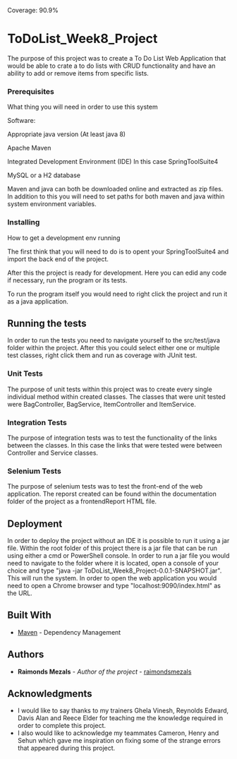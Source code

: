 
Coverage: 90.9%

# ToDoList_Week8_Project

The purpose of this project was to create a To Do List Web Application that would be able to crate a to do lists with CRUD functionality and have an ability to add or remove items from specific lists.


### Prerequisites

What thing you will need in order to use this system


Software:

Appropriate java version (At least java 8)

Apache Maven

Integrated Development Environment (IDE) In this case SpringToolSuite4

MySQL or a H2 database

Maven and java can both be downloaded online and extracted as zip files. In addition to this you will need to set paths for both maven and java within system environment variables.


### Installing

How to get a development env running

The first think that you will need to do is to opent your SpringToolSuite4 and import the back end of the project.
 
After this the project is ready for development. Here you can edid any code if necessary, run the program or its tests.

To run the program itself you would need to right click the project and run it as a java application.

## Running the tests

In order to run the tests you need to navigate yourself to the src/test/java folder within the project. After this you could select either one or multiple test classes, right click them and run as coverage with JUnit test.

### Unit Tests 

The purpose of unit tests within this project was to create every single individual method within created classes. The classes that were unit tested were BagController, BagService, ItemController and ItemService.

### Integration Tests 

The purpose of integration tests was to test the functionality of the links between the classes. In this case the links that were tested were between Controller and Service classes.

### Selenium Tests 

The purpose of selenium tests was to test the front-end of the web application. The reporst created can be found within the documentation folder of the project as a frontendReport HTML file.

## Deployment

In order to deploy the project without an IDE it is possible to run it using a jar file. Within the root folder of this project there is a jar file that can be run using either a cmd or PowerShell console. In order to run a jar file you would need to navigate to the folder where it is located, open a console of your choice and type "java -jar ToDoList_Week8_Project-0.0.1-SNAPSHOT.jar". This will run the system. In order to open the web application you would need to open a Chrome browser and type "localhost:9090/index.html" as the URL.

## Built With

* [Maven](https://maven.apache.org/) - Dependency Management

## Authors


* **Raimonds Mezals** - *Author of the project* - [raimondsmezals](https://github.com/RaimondsMezalsQA)


## Acknowledgments

* I would like to say thanks to my trainers Ghela Vinesh, Reynolds Edward, Davis Alan and Reece Elder for teaching me the knowledge required in order to complete this project.
* I also would like to acknowledge my teammates Cameron, Henry and Sehun which gave me inspiration on fixing some of the strange errors that appeared during this project.
